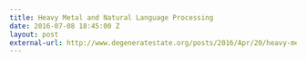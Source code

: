 ```yaml
---
title: Heavy Metal and Natural Language Processing
date: 2016-07-08 18:45:00 Z
layout: post
external-url: http://www.degeneratestate.org/posts/2016/Apr/20/heavy-metal-and-natural-language-processing-part-1/
---
```


